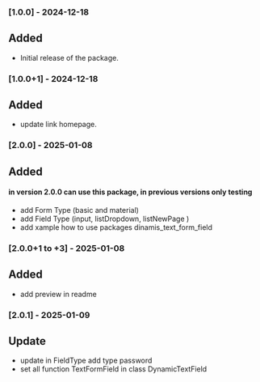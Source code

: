 
### [1.0.0] - 2024-12-18
## Added
- Initial release of the package.

### [1.0.0+1] - 2024-12-18
## Added
- update link homepage.

### [2.0.0] - 2025-01-08
## Added 
#### in version 2.0.0 can use this package, in previous versions only testing
- add Form Type (basic and material)
- add Field Type (input, listDropdown, listNewPage )
- add xample how to use packages dinamis_text_form_field

### [2.0.0+1 to +3] - 2025-01-08
## Added 
- add preview in readme

### [2.0.1] - 2025-01-09
## Update 
- update in FieldType  add type password
- set all function TextFormField in class DynamicTextField